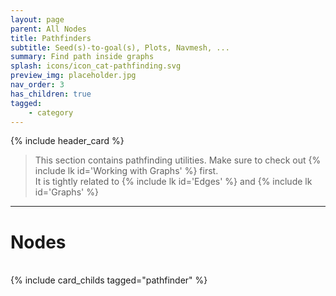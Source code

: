 ```yaml
---
layout: page
parent: All Nodes
title: Pathfinders
subtitle: Seed(s)-to-goal(s), Plots, Navmesh, ...
summary: Find path inside graphs
splash: icons/icon_cat-pathfinding.svg
preview_img: placeholder.jpg
nav_order: 3
has_children: true
tagged: 
    - category
---
```


{% include header_card %}

> This section contains pathfinding utilities. Make sure to check out {% include lk id='Working with Graphs' %} first.  
> It is tightly related to {% include lk id='Edges' %} and {% include lk id='Graphs' %}

---
# Nodes
<br>
{% include card_childs tagged="pathfinder" %}